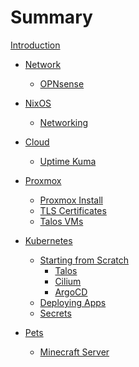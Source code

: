 # Summary

[Introduction](./introduction.md)

- [Network]()
  - [OPNsense](./network/OPNsense.md)

- [NixOS](./nixos/README.md)
  - [Networking](./nixos/networking.md)

- [Cloud]()
  - [Uptime Kuma](./cloud/UptimeKuma.md)

- [Proxmox]()
  - [Proxmox Install](./pve/install.md)
  - [TLS Certificates](./pve/tls_certs.md)
  - [Talos VMs](./pve/talos_vms.md)

- [Kubernetes](./k8s/README.md)
  - [Starting from Scratch](./k8s/from_scratch.md)
      - [Talos](./k8s/talos.md)
      - [Cilium](./k8s/cilium.md)
      - [ArgoCD](./k8s/argocd.md)
  - [Deploying Apps]()
  - [Secrets](./k8s/secrets.md)

- [Pets]()
  - [Minecraft Server]()
